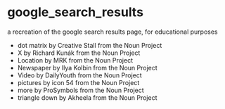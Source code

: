 # google_search_results
a recreation of the google search results page, for educational purposes

- dot matrix by Creative Stall from the Noun Project
- X by Richard Kunák from the Noun Project
- Location by MRK from the Noun Project
- Newspaper by Ilya Kolbin from the Noun Project
- Video by DailyYouth from the Noun Project
- pictures by icon 54 from the Noun Project
- more by ProSymbols from the Noun Project
- triangle down by Akheela from the Noun Project